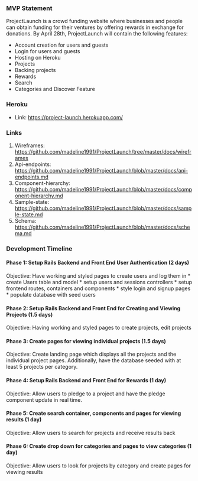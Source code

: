 ### MVP Statement
ProjectLaunch is a crowd funding website where businesses and people can obtain funding for their ventures by offering rewards in exchange for donations. By April 28th, ProjectLaunch will contain the following features:
  + Account creation for users and guests
  + Login for users and guests
  + Hosting on Heroku
  + Projects
  + Backing projects
  + Rewards
  + Search
  + Categories and Discover Feature

### Heroku
  + Link: https://project-launch.herokuapp.com/

### Links
  1. Wireframes: https://github.com/madeline1991/ProjectLaunch/tree/master/docs/wireframes
  2. Api-endpoints: https://github.com/madeline1991/ProjectLaunch/blob/master/docs/api-endpoints.md
  3. Component-hierarchy:
  https://github.com/madeline1991/ProjectLaunch/blob/master/docs/component-hierarchy.md
  4. Sample-state:
  https://github.com/madeline1991/ProjectLaunch/blob/master/docs/sample-state.md
  5. Schema: https://github.com/madeline1991/ProjectLaunch/blob/master/docs/schema.md

### Development Timeline

#### Phase 1: Setup Rails Backend and Front End User Authentication (2 days)
  Objective: Have working and styled pages to create users and log them in
    * create Users table and model
    * setup users and sessions controllers
    * setup frontend routes, containers and components
    * style login and signup pages
    * populate database with seed users

#### Phase 2: Setup Rails Backend and Front End for Creating and Viewing Projects (1.5 days)
  Objective: Having working and styled pages to create projects, edit projects

#### Phase 3: Create pages for viewing individual projects (1.5 days)
  Objective: Create landing page which displays all the projects and the individual project pages. Additionally, have the database seeded with at least 5 projects per category.

#### Phase 4: Setup Rails Backend and Front End for Rewards (1 day)
  Objective: Allow users to pledge to a project and have the pledge component update in real time.

#### Phase 5: Create search container, components and pages for viewing results (1 day)
  Objective: Allow users to search for projects and receive results back

#### Phase 6: Create drop down for categories and pages to view categories (1 day)
  Objective: Allow users to look for projects by category and create pages for viewing results
